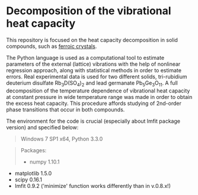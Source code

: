 # Decomposition of the vibrational heat capacity

This repository is focused on the heat capacity decomposition in solid compounds, such as [ferroic crystals](https://en.wikipedia.org/wiki/Ferroics "Ferroics").

The Python language is used as a computational tool to estimate parameters of the external (lattice) vibrations with the help of 
nonlinear regression approach, along with statistical methods in order to estimate errors. 
Real experimental data is used for two different solids, tri-rubidium deuterium disulfate
Rb<sub>3</sub>D(SO<sub>4</sub>)<sub>2</sub> and lead germanate Pb<sub>5</sub>Ge<sub>3</sub>O<sub>11</sub>.
A full decomposition of the temperature dependence of vibrational heat capacity at constant pressure in wide temperature range was made 
in order to obtain the excess heat capacity. This procedure affords studying of 2nd-order phase transitions that occur in both compounds.

The environment for the code is crucial (especially about lmfit package version) and specified below:

> Windows 7 SP1 x64, Python 3.3.0

> Packages:
> * numpy 1.10.1
* matplotlib 1.5.0
* scipy 0.16.1
* lmfit 0.9.2 ('minimize' function works differently than in v.0.8.x!)
